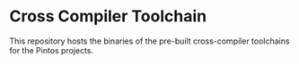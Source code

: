 # Cross Compiler Toolchain

This repository hosts the binaries of the pre-built cross-compiler toolchains 
for the Pintos projects.
